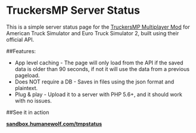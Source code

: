 # TruckersMP Server Status

This is a simple server status page for the [TruckersMP Multiplayer Mod](http://truckersmp.com/) for American Truck Simulator and Euro Truck Simulator 2, built using their official API.

##Features:  

* App level caching - The page will only load from the API if the saved data is older than 90 seconds, if not it will use the data from a previous pageload.  
* Does NOT require a DB - Saves in files using the json format and plaintext.
* Plug & play - Upload it to a server with PHP 5.6+, and it should work with no issues.

##See it in action

**[sandbox.humanewolf.com/tmpstatus](https://sandbox.humanewolf.com/tmpstatus/)**